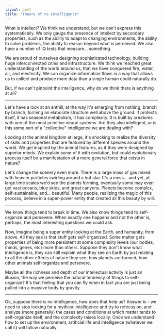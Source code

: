 ```yaml
---
layout: post
title: "Theory of no Intelligence"
---
```


What is intellect? We think we understand, but we can't express this systematically. We only gauge the presence of intellect by secondary properties, such as the ability to adapt to changing environments, the ability to solve problems, the ability to reason beyond what is perceived. We also have a number of IQ tests that measure... something.

We are proud of ourselves designing sophisticated technology, building huge interconnected cities and infrastructure. We think we reached great understanding of the world around us, that we have conquered fire, water, air, and electricity. We can organize information flows in a way that allows us to collect and produce more data than a single human could naturally do.

But, if we can't pinpoint the intelligence, why do we think there is anything at all?

---

Let's have a look at an anthill, at the way it's emerging from nothing, branch by branch, forming an elaborate structure well above the ground. It protects itself, it has seasonal metabolism, it has complexity. It is built by creatures with one of the most primitive neural systems. Are they also intelligent, or is this some sort of a "collective" intelligence we are dealing with?

Looking at the animal kingdom at large, it's shocking to realize the diversity of skills and properties that are featured by different species around the world. We get inspired by the animal features, as if they were designed by superior minds. We explain some of it with evolution, but could evolutionary process itself be a manifestation of a more general force that exists in nature?

Let's change the scenery even more. There is a large mass of gas mixed with heavier particles swirling around a hot star. It's a mess... and yet, at large time scales we'd see the planets forming, eventually some may even get vast oceans, blue skies, and great canyons. Planets become complex, self-sustainable, and... beautiful. Many people, realizing the magic of this process, believe in a super-power entity that created all this beauty by will.

---

We know things tend to break in time. We also know things tend to self-organize and persevere. When exactly one happens and not the other is, perhaps, the most interesting questions we could ask.

Now, imagine being a super entity looking at the Earth, and humanity, from above. All they see is that stuff gets self-organized. Some matter gets properties of being more persistent at some complexity levels (our bodies, minds, genes, etc) more than others. Suppose they don't know what intelligence is, they can still explain what they see on Earth by just relating to all the other effects of nature they see: how planets are formed, how other animals self-organize and persevere.

Maybe all the richness and depth of our intellectual activity is just an illusion, the way we perceive the natural tendency of things to self-organize? It's that feeling that you can fly when in fact you are just being pulled into a massive body by gravity.

---

Ok, suppose there is no intelligence, how does that help us? Answer is - we need to stop looking for a mythical intelligence and try to refocus on, and analyze (more generally) the cases and conditions at which matter tends to self-organize itself, and the complexity raises locally. Once we understand how to set up the environment, artificial life and intelligence (whatever we call it) will follow naturally.
